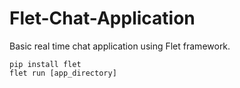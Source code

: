 # Flet-Chat-Application

Basic real time chat application using Flet framework.

```
pip install flet
flet run [app_directory]
```
